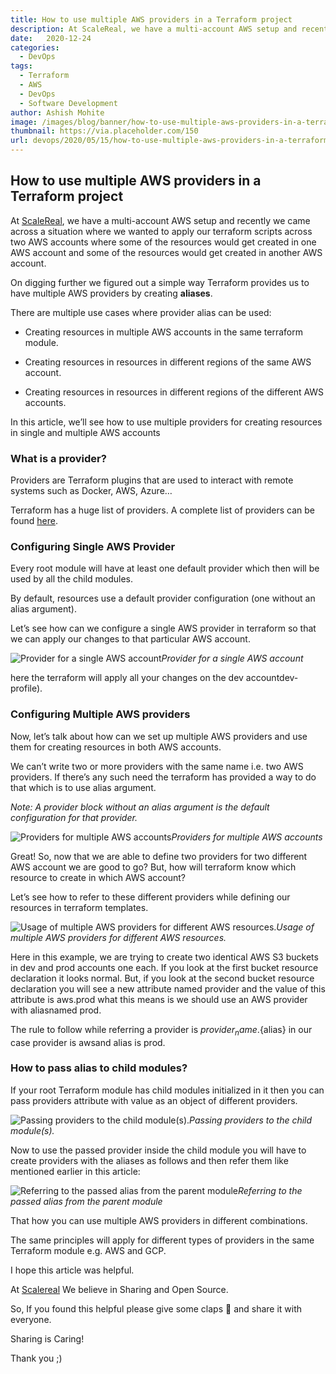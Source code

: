```yaml
---
title: How to use multiple AWS providers in a Terraform project
description: At ScaleReal, we have a multi-account AWS setup and recently we came across a situation where we wanted to apply our terraform scripts across two AWS accounts where some of the resources would get created in one AWS account and some of the resources would get created in another AWS account.
date:   2020-12-24
categories:
  - DevOps
tags:
  - Terraform
  - AWS
  - DevOps
  - Software Development
author: Ashish Mohite
image: /images/blog/banner/how-to-use-multiple-aws-providers-in-a-terraform-project.png
thumbnail: https://via.placeholder.com/150
url: devops/2020/05/15/how-to-use-multiple-aws-providers-in-a-terraform-project.html
---
```


## How to use multiple AWS providers in a Terraform project


At [ScaleReal](https://scalereal.com), we have a multi-account AWS setup and recently we came across a situation where we wanted to apply our terraform scripts across two AWS accounts where some of the resources would get created in one AWS account and some of the resources would get created in another AWS account.

On digging further we figured out a simple way Terraform provides us to have multiple AWS providers by creating **aliases**.

There are multiple use cases where provider alias can be used:

* Creating resources in multiple AWS accounts in the same terraform module.

* Creating resources in resources in different regions of the same AWS account.

* Creating resources in resources in different regions of the different AWS accounts.

In this article, we’ll see how to use multiple providers for creating resources in single and multiple AWS accounts

### What is a provider?

Providers are Terraform plugins that are used to interact with remote systems such as Docker, AWS, Azure…

Terraform has a huge list of providers. A complete list of providers can be found [here](https://www.terraform.io/docs/providers/index.html#lists-of-terraform-providers).

### Configuring Single AWS Provider

Every root module will have at least one default provider which then will be used by all the child modules.

By default, resources use a default provider configuration (one without an alias argument).

Let’s see how can we configure a single AWS provider in terraform so that we can apply our changes to that particular AWS account.

![Provider for a single AWS account](https://cdn-images-1.medium.com/max/2000/1*e2MxidoXVMMDCGyLcY8K0Q.png)*Provider for a single AWS account*

here the terraform will apply all your changes on the dev accountdev-profile).

### Configuring Multiple AWS providers

Now, let’s talk about how can we set up multiple AWS providers and use them for creating resources in both AWS accounts.

We can’t write two or more providers with the same name i.e. two AWS providers. If there’s any such need the terraform has provided a way to do that which is to use alias argument.

*Note: A provider block without an alias argument is the default configuration for that provider.*

![Providers for multiple AWS accounts](https://cdn-images-1.medium.com/max/2240/1*_Os8Tg-2fuezmd05Ggrk_w.png)*Providers for multiple AWS accounts*

Great! So, now that we are able to define two providers for two different AWS account we are good to go? But, how will terraform know which resource to create in which AWS account?

Let’s see how to refer to these different providers while defining our resources in terraform templates.

![Usage of multiple AWS providers for different AWS resources.](https://cdn-images-1.medium.com/max/2240/1*8yggmOAA5vnct8xbawQhnA.png)*Usage of multiple AWS providers for different AWS resources.*

Here in this example, we are trying to create two identical AWS S3 buckets in dev and prod accounts one each. If you look at the first bucket resource declaration it looks normal. But, if you look at the second bucket resource declaration you will see a new attribute named provider and the value of this attribute is aws.prod what this means is we should use an AWS provider with aliasnamed prod.

The rule to follow while referring a provider is ${provider_name}.${alias} in our case provider is awsand alias is prod.

### How to pass alias to child modules?

If your root Terraform module has child modules initialized in it then you can pass providers attribute with value as an object of different providers.

![Passing providers to the child module(s).](https://cdn-images-1.medium.com/max/2704/1*by_CvvhpoacXJHIxoliGIA.png)*Passing providers to the child module(s).*

Now to use the passed provider inside the child module you will have to create providers with the aliases as follows and then refer them like mentioned earlier in this article:

![Referring to the passed alias from the parent module](https://cdn-images-1.medium.com/max/2704/1*i_vzfOqTX6j3xbWPQCJ9xQ.png)*Referring to the passed alias from the parent module*

That how you can use multiple AWS providers in different combinations.

The same principles will apply for different types of providers in the same Terraform module e.g. AWS and GCP.

I hope this article was helpful.

At [Scalereal](https://scalereal.com/) We believe in Sharing and Open Source.

So, If you found this helpful please give some claps 👏 and share it with everyone.

Sharing is Caring!

Thank you ;)
